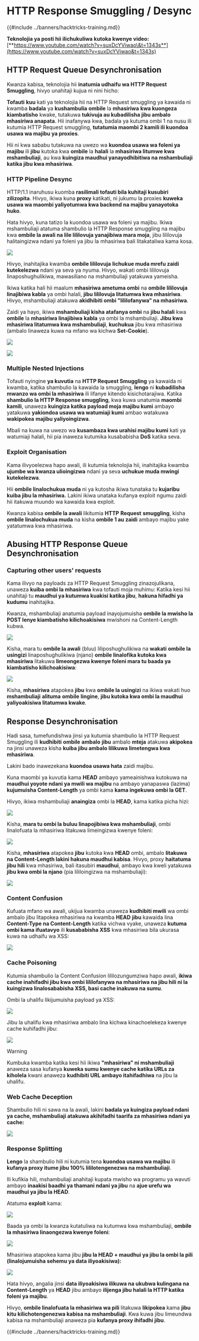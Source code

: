 # HTTP Response Smuggling / Desync

{{#include ../banners/hacktricks-training.md}}

**Teknolojia ya posti hii ilichukuliwa kutoka kwenye video:** [**https://www.youtube.com/watch?v=suxDcYViwao\&t=1343s**](https://www.youtube.com/watch?v=suxDcYViwao&t=1343s)

## HTTP Request Queue Desynchronisation

Kwanza kabisa, teknolojia hii **inatumia udhaifu wa HTTP Request Smuggling**, hivyo unahitaji kujua ni nini hicho:

**Tofauti** **kuu** kati ya teknolojia hii na HTTP Request smuggling ya kawaida ni kwamba **badala** ya **kushambulia** **ombile** la **mhasiriwa** **kwa kuongeza kiambatisho** kwake, tutakuwa **tukivuja au kubadilisha jibu ambalo mhasiriwa anapata**. Hii inafanywa kwa, badala ya kutuma ombi 1 na nusu ili kutumia HTTP Request smuggling, **tutatumia maombi 2 kamili ili kuondoa usawa wa majibu ya proxies**.

Hii ni kwa sababu tutakuwa na uwezo wa **kuondoa usawa wa foleni ya majibu** ili **jibu** kutoka kwa **ombile** la **halali** la **mhasiriwa litumwe kwa mshambuliaji**, au kwa **kuingiza maudhui yanayodhibitiwa na mshambuliaji katika jibu kwa mhasiriwa**.

### HTTP Pipeline Desync

HTTP/1.1 inaruhusu kuomba **rasilimali tofauti bila kuhitaji kusubiri zilizopita**. Hivyo, ikiwa kuna **proxy** katikati, ni jukumu la proxies **kuweka usawa wa maombi yaliyotumwa kwa backend na majibu yanayotoka huko**.

Hata hivyo, kuna tatizo la kuondoa usawa wa foleni ya majibu. Ikiwa mshambuliaji atatuma shambulio la HTTP Response smuggling na majibu kwa **ombile la awali na lile lililovuja yanajibiwa mara moja**, jibu lililovuja halitaingizwa ndani ya foleni ya jibu la mhasiriwa bali litakataliwa kama kosa.

![](<../images/image (633).png>)

Hivyo, inahitajika kwamba **ombile lililovuja** **lichukue muda mrefu zaidi kutekelezwa** ndani ya seva ya nyuma. Hivyo, wakati ombi lililovuja linaposhughulikiwa, mawasiliano na mshambuliaji yatakuwa yameisha.

Ikiwa katika hali hii maalum **mhasiriwa ametuma ombi** na **ombile lililovuja linajibiwa kabla** ya ombi halali, **jibu lililovuja litatumwa kwa mhasiriwa**. Hivyo, mshambuliaji atakuwa **akidhibiti ombi "lililofanywa" na mhasiriwa**.

Zaidi ya hayo, ikiwa **mshambuliaji kisha atafanya ombi** na **jibu halali** kwa **ombile** la **mhasiriwa linajibiwa** **kabla** ya ombi la mshambuliaji. **Jibu kwa mhasiriwa litatumwa kwa mshambuliaji**, **kuchukua** jibu kwa mhasiriwa (ambalo linaweza kuwa na mfano wa kichwa **Set-Cookie**).

![](<../images/image (1020).png>)

![](<../images/image (719).png>)

### Multiple Nested Injections

Tofauti nyingine **ya kuvutia** na **HTTP Request Smuggling** ya kawaida ni kwamba, katika shambulio la kawaida la smuggling, **lengo** ni **kubadilisha mwanzo wa ombi la mhasiriwa** ili lifanye kitendo kisichotarajiwa. Katika **shambulio la HTTP Response smuggling**, kwa kuwa unatumia **maombi kamili**, unaweza **kuingiza katika payload moja majibu kumi** ambayo yatakuwa **yakiondoa usawa wa watumiaji kumi** ambao watakuwa **wakipokea** **majibu yaliyoingizwa**.

Mbali na kuwa na uwezo wa **kusambaza kwa urahisi majibu kumi** kati ya watumiaji halali, hii pia inaweza kutumika kusababisha **DoS** katika seva.

### Exploit Organisation

Kama ilivyoelezwa hapo awali, ili kutumia teknolojia hii, inahitajika kwamba **ujumbe wa kwanza ulioingizwa** ndani ya seva **uchukue muda mwingi kutekelezwa**.

Hii **ombile linalochukua muda** ni ya kutosha ikiwa tunataka tu **kujaribu kuiba jibu la mhasiriwa.** Lakini ikiwa unataka kufanya exploit ngumu zaidi hii itakuwa muundo wa kawaida kwa exploit.

Kwanza kabisa **ombile la awali** likitumia **HTTP** **Request** **smuggling**, kisha **ombile linalochukua muda** na kisha **ombile 1 au zaidi** ambayo majibu yake yatatumwa kwa mhasiriwa.

## Abusing HTTP Response Queue Desynchronisation

### Capturing other users' requests <a href="#capturing-other-users-requests" id="capturing-other-users-requests"></a>

Kama ilivyo na payloads za HTTP Request Smuggling zinazojulikana, unaweza **kuiba ombi la mhasiriwa** kwa tofauti moja muhimu: Katika kesi hii unahitaji tu **maudhui ya kutumwa kuakisi katika jibu**, **hakuna hifadhi ya kudumu** inahitajika.

Kwanza, mshambuliaji anatumia payload inayojumuisha **ombile la mwisho la POST lenye kiambatisho kilichoakisiwa** mwishoni na Content-Length kubwa.

![](<../images/image (1053).png>)

Kisha, mara tu **ombile la awali** (bluu) liliposhughulikiwa na **wakati** **ombile la usingizi** linaposhughulikiwa (njano) **ombile linalofika kutoka kwa mhasiriwa** litakuwa **limeongezwa kwenye foleni mara tu baada ya kiambatisho kilichoakisiwa**:

![](<../images/image (794).png>)

Kisha, **mhasiriwa** atapokea **jibu** kwa **ombile la usingizi** na ikiwa wakati huo **mshambuliaji** **alituma** **ombile** **lingine**, **jibu kutoka kwa ombi la maudhui yaliyoakisiwa litatumwa kwake**.

## Response Desynchronisation

Hadi sasa, tumefundishwa jinsi ya kutumia shambulio la HTTP Request Smuggling ili **kudhibiti** **ombile** **ambalo** **jibu** ambalo **mteja** atakuwa **akipokea** na jinsi unaweza kisha **kuiba jibu ambalo lilikuwa limetengwa kwa mhasiriwa**.

Lakini bado inawezekana **kuondoa usawa hata** zaidi majibu.

Kuna maombi ya kuvutia kama **HEAD** ambayo yameainishwa kutokuwa na **maudhui yoyote ndani ya mwili wa majibu** na ambayo yanapaswa (lazima) **kujumuisha Content-Length** ya ombi kama **kama ingekuwa ombi la GET**.

Hivyo, ikiwa mshambuliaji **anaingiza** ombi la **HEAD**, kama katika picha hizi:

![](<../images/image (1107).png>)

Kisha, **mara tu ombi la buluu linapojibiwa kwa mshambuliaji**, ombi linalofuata la mhasiriwa litakuwa limeingizwa kwenye foleni:

![](<../images/image (999).png>)

Kisha, **mhasiriwa** atapokea **jibu** kutoka kwa **HEAD** ombi, ambalo **litakuwa na Content-Length lakini hakuna maudhui kabisa**. Hivyo, proxy **haitatuma jibu hili** kwa mhasiriwa, bali itasubiri **maudhui**, ambayo kwa kweli yatakuwa **jibu kwa ombi la njano** (pia lililoingizwa na mshambuliaji):

![](<../images/image (735).png>)

### Content Confusion

Kufuata mfano wa awali, ukijua kwamba unaweza **kudhibiti mwili** wa ombi ambalo jibu litapokea mhasiriwa na kwamba **HEAD** **jibu** kawaida lina **Content-Type na Content-Length** katika vichwa vyake, unaweza **kutuma ombi kama ifuatavyo** ili **kusababisha XSS** kwa mhasiriwa bila ukurasa kuwa na udhaifu wa XSS:

![](<../images/image (688).png>)

### Cache Poisoning

Kutumia shambulio la Content Confusion lililozungumziwa hapo awali, **ikiwa cache inahifadhi jibu kwa ombi lililofanywa na mhasiriwa na jibu hili ni la kuingizwa linalosababisha XSS, basi cache inakuwa na sumu**.

Ombi la uhalifu likijumuisha payload ya XSS:

![](<../images/image (614).png>)

Jibu la uhalifu kwa mhasiriwa ambalo lina kichwa kinachoelekeza kwenye cache kuhifadhi jibu:

![](<../images/image (566).png>)

> [!WARNING]
> Kumbuka kwamba katika kesi hii ikiwa **"mhasiriwa" ni mshambuliaji** anaweza sasa kufanya **kuweka sumu kwenye cache katika URLs za kiholela** kwani anaweza **kudhibiti URL ambayo itahifadhiwa** na jibu la uhalifu.

### Web Cache Deception

Shambulio hili ni sawa na la awali, lakini **badala ya kuingiza payload ndani ya cache, mshambuliaji atakuwa akihifadhi taarifa za mhasiriwa ndani ya cache:**

![](<../images/image (991).png>)

### Response Splitting

**Lengo** la shambulio hili ni kutumia tena **kuondoa usawa wa majibu** ili **kufanya proxy itume jibu 100% lililotengenezwa na mshambuliaji**.

Ili kufikia hili, mshambuliaji anahitaji kupata mwisho wa programu ya wavuti ambayo **inaakisi baadhi ya thamani ndani ya jibu** na **ajue urefu wa maudhui ya jibu la HEAD**.

Atatuma **exploit** kama:

![](<../images/image (911).png>)

Baada ya ombi la kwanza kutatuliwa na kutumwa kwa mshambuliaji, **ombile la mhasiriwa linaongezwa kwenye foleni**:

![](<../images/image (737).png>)

Mhasiriwa atapokea kama jibu **jibu la HEAD + maudhui ya jibu la ombi la pili (linalojumuisha sehemu ya data iliyoakisiwa):**

![](<../images/image (356).png>)

Hata hivyo, angalia jinsi **data iliyoakisiwa ilikuwa na ukubwa kulingana na Content-Length** ya **HEAD** jibu ambayo **ilijenga jibu halali la HTTP katika foleni ya majibu**.

Hivyo, **ombile linalofuata la mhasiriwa wa pili** litakuwa **likipokea** kama **jibu kitu kilichotengenezwa kabisa na mshambuliaji**. Kwa kuwa jibu limeundwa kabisa na mshambuliaji anaweza pia **kufanya proxy ihifadhi jibu**.

{{#include ../banners/hacktricks-training.md}}
